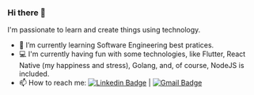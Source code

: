 ### Hi there 👋

I'm passionate to learn and create things using technology.

- 🌱 I’m currently learning Software Engineering best pratices.
- :computer: I'm currently having fun with some technologies, like Flutter, React Native (my happiness and stress), Golang, and, of course, NodeJS is included.
- 📫 How to reach me: [![Linkedin Badge](https://img.shields.io/badge/-Lucas%20William-blue?style=flat-square&logo=Linkedin&logoColor=white&link=https://linkedin.com/in/lucaswilliameufrasio/)](https://linkedin.com/in/lucaswilliameufrasio/)
| 
[![Gmail Badge](https://img.shields.io/badge/-lucaswilliameufrasio@gmail.com-c14438?style=flat-square&logo=Gmail&logoColor=white&link=mailto:lucaswilliameufrasio@gmail.com)](mailto:lucaswilliameufrasio@gmail.com)

